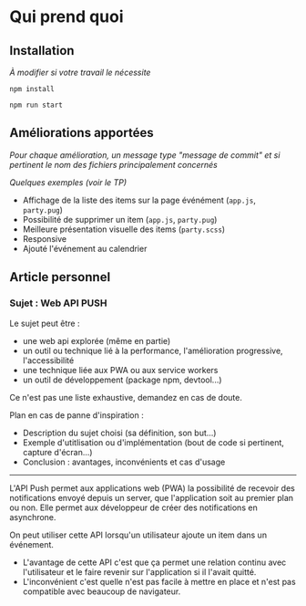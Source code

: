 # Qui prend quoi

## Installation

_À modifier si votre travail le nécessite_

`npm install`

`npm run start`

## Améliorations apportées

_Pour chaque amélioration, un message type "message de commit" et si pertinent le nom des fichiers principalement concernés_

_Quelques exemples (voir le TP)_

- Affichage de la liste des items sur la page événément (`app.js`, `party.pug`)
- Possibilité de supprimer un item (`app.js`, `party.pug`)
- Meilleure présentation visuelle des items (`party.scss`)
- Responsive
- Ajouté l'événement au calendrier

## Article personnel

### Sujet : Web API PUSH

Le sujet peut être :

- une web api explorée (même en partie)
- un outil ou technique lié à la performance, l'amélioration progressive, l'accessibilité
- une technique liée aux PWA ou aux service workers
- un outil de développement (package npm, devtool...)

Ce n'est pas une liste exhaustive, demandez en cas de doute.

Plan en cas de panne d'inspiration :

- Description du sujet choisi (sa définition, son but...)
- Exemple d'utitlisation ou d'implémentation (bout de code si pertinent, capture d'écran...)
- Conclusion : avantages, inconvénients et cas d'usage

___

L'API Push permet aux applications web (PWA) la possibilité de recevoir des notifications envoyé depuis un server, que l'application soit au premier plan ou non. Elle permet aux développeur de créer des notifications en asynchrone.

On peut utiliser cette API lorsqu'un utilisateur ajoute un item dans un événement.

- L'avantage de cette API c'est que ça permet une relation continu avec l'utilisateur et le faire revenir sur l'application si il l'avait quitté.
- L'inconvénient c'est quelle n'est pas facile à mettre en place et n'est pas compatible avec beaucoup de navigateur.